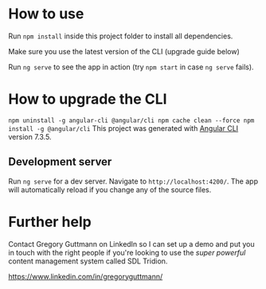 # How to use

Run `npm install` inside this project folder to install all dependencies.

Make sure you use the latest version of the CLI (upgrade guide below)

Run `ng serve` to see the app in action (try `npm start` in case `ng serve` fails).


# How to upgrade the CLI
`
npm uninstall -g angular-cli @angular/cli
npm cache clean --force
npm install -g @angular/cli
`
This project was generated with [Angular CLI](https://github.com/angular/angular-cli) version 7.3.5.

## Development server

Run `ng serve` for a dev server. Navigate to `http://localhost:4200/`. The app will automatically reload if you change any of the source files.

# Further help

Contact Gregory Guttmann on LinkedIn so I can set up a demo and put you in touch with the right people if you're looking to use the *super powerful* content management system called SDL Tridion.

https://www.linkedin.com/in/gregoryguttmann/
